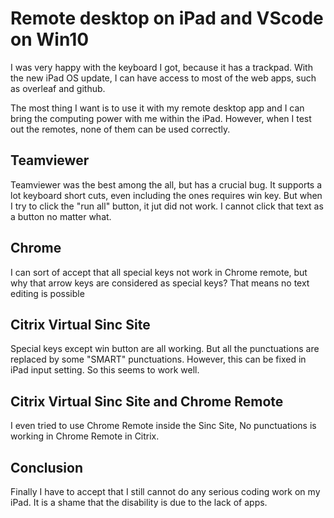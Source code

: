 # Remote desktop on iPad and VScode on Win10

I was very happy with the keyboard I got, because it has a trackpad. 
With the new iPad OS update, I can have access to most of the web apps, such as overleaf and github.

The most thing I want is to use it with my remote desktop app and I can bring the computing power with me within the iPad.
However, when I test out the remotes, none of them can be used correctly.

## Teamviewer

Teamviewer was the best among the all, but has a crucial bug.
It supports a lot keyboard short cuts, even including the ones requires win key.
But when I try to click the "run all" button, it jut did not work.
I cannot click that text as a button no matter what.

## Chrome

I can sort of accept that all special keys not work in Chrome remote,
but why that arrow keys are considered as special keys?
That means no text editing is possible

## Citrix Virtual Sinc Site

Special keys except win button are all working.
But all the punctuations are replaced by some "SMART" punctuations.
However, this can be fixed in iPad input setting.
So this seems to work well.

## Citrix Virtual Sinc Site and Chrome Remote

I even tried to use Chrome Remote inside the Sinc Site,
No punctuations is working in Chrome Remote in Citrix.

## Conclusion

Finally I have to accept that I still cannot do any serious coding work on my iPad.
It is a shame that the disability is due to the lack of apps.
 